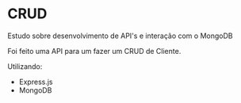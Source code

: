 # CRUD
Estudo sobre desenvolvimento de API's e interação com o MongoDB

Foi feito uma API para um fazer um CRUD de Cliente.

Utilizando:
- Express.js
- MongoDB
